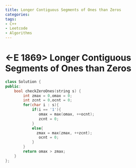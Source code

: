 ```yaml
---
title: Longer Contiguous Segments of Ones than Zeros
categories:
tags:
- C++
- Leetcode
- Algorithms
---
```


# <-E 1869> Longer Contiguous Segments of Ones than Zeros


```c++
class Solution {
public:
    bool checkZeroOnes(string s) {
        int zmax = 0,omax = 0; 
        int zcnt = 0,ocnt = 0; 
        for(char i : s){  
            if(i == '1'){  
               omax = max(omax, ++ocnt);
               zcnt = 0;
            } 
            else{  
              zmax = max(zmax, ++zcnt); 
               ocnt = 0;
            }
        }   
        return omax > zmax;
    }
};
```

